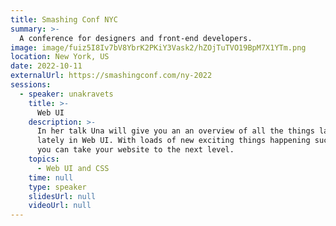 ```yaml
---
title: Smashing Conf NYC
summary: >-
  A conference for designers and front-end developers.
image: image/fuiz5I8Iv7bV8YbrK2PKiY3Vask2/hZOjTuTVO19BpM7X1YTm.png
location: New York, US
date: 2022-10-11
externalUrl: https://smashingconf.com/ny-2022
sessions:
  - speaker: unakravets
    title: >-
      Web UI
    description: >-
      In her talk Una will give you an an overview of all the things landing in web browsers
      lately in Web UI. With loads of new exciting things happening such as Container queries
      you can take your website to the next level.
    topics:
      - Web UI and CSS
    time: null
    type: speaker
    slidesUrl: null
    videoUrl: null
---
```

